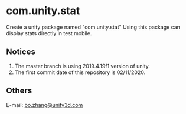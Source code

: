 # com.unity.stat

Create a unity package named "com.unity.stat"
Using this package can display stats directly in test mobile.

## Notices

1. The master branch is using 2019.4.19f1 version of unity.
2. The first commit date of this repository is 02/11/2020.

## Others

E-mail: bo.zhang@unity3d.com
